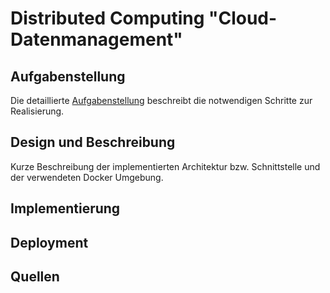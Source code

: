# Distributed Computing "Cloud-Datenmanagement"

## Aufgabenstellung
Die detaillierte [Aufgabenstellung](TASK.md) beschreibt die notwendigen Schritte zur Realisierung.

## Design und Beschreibung
Kurze Beschreibung der implementierten Architektur bzw. Schnittstelle und der verwendeten Docker Umgebung.

## Implementierung

## Deployment

## Quellen
